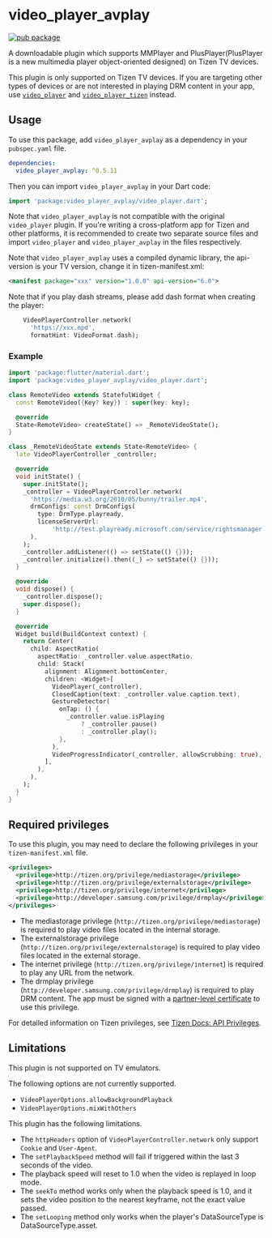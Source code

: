 # video_player_avplay

[![pub package](https://img.shields.io/pub/v/video_player_avplay.svg)](https://pub.dev/packages/video_player_avplay)

A downloadable plugin which supports MMPlayer and PlusPlayer(PlusPlayer is a new multimedia player object-oriented designed) on Tizen TV devices.

This plugin is only supported on Tizen TV devices. If you are targeting other types of devices or are not interested in playing DRM content in your app, use [`video_player`](https://pub.dev/packages/video_player) and [`video_player_tizen`](https://pub.dev/packages/video_player_tizen) instead.

## Usage

To use this package, add `video_player_avplay` as a dependency in your `pubspec.yaml` file.

```yaml
dependencies:
  video_player_avplay: ^0.5.11
```

Then you can import `video_player_avplay` in your Dart code:

```dart
import 'package:video_player_avplay/video_player.dart';
```

Note that `video_player_avplay` is not compatible with the original `video_player` plugin. If you're writing a cross-platform app for Tizen and other platforms, it is recommended to create two separate source files and import `video_player` and `video_player_avplay` in the files respectively.

Note that `video_player_avplay` uses a compiled dynamic library, the api-version is your TV version, change it in tizen-manifest.xml:

```xml
<manifest package="xxx" version="1.0.0" api-version="6.0">
```

Note that if you play dash streams, please add dash format when creating the player:
```dart
    VideoPlayerController.network(
      'https://xxx.mpd',
      formatHint: VideoFormat.dash);
```

### Example

```dart
import 'package:flutter/material.dart';
import 'package:video_player_avplay/video_player.dart';

class RemoteVideo extends StatefulWidget {
  const RemoteVideo({Key? key}) : super(key: key);

  @override
  State<RemoteVideo> createState() => _RemoteVideoState();
}

class _RemoteVideoState extends State<RemoteVideo> {
  late VideoPlayerController _controller;

  @override
  void initState() {
    super.initState();
    _controller = VideoPlayerController.network(
      'https://media.w3.org/2010/05/bunny/trailer.mp4',
      drmConfigs: const DrmConfigs(
        type: DrmType.playready,
        licenseServerUrl:
            'http://test.playready.microsoft.com/service/rightsmanager.asmx',
      ),
    );
    _controller.addListener(() => setState(() {}));
    _controller.initialize().then((_) => setState(() {}));
  }

  @override
  void dispose() {
    _controller.dispose();
    super.dispose();
  }

  @override
  Widget build(BuildContext context) {
    return Center(
      child: AspectRatio(
        aspectRatio: _controller.value.aspectRatio,
        child: Stack(
          alignment: Alignment.bottomCenter,
          children: <Widget>[
            VideoPlayer(_controller),
            ClosedCaption(text: _controller.value.caption.text),
            GestureDetector(
              onTap: () {
                _controller.value.isPlaying
                    ? _controller.pause()
                    : _controller.play();
              },
            ),
            VideoProgressIndicator(_controller, allowScrubbing: true),
          ],
        ),
      ),
    );
  }
}
```

## Required privileges

To use this plugin, you may need to declare the following privileges in your `tizen-manifest.xml` file.

```xml
<privileges>
  <privilege>http://tizen.org/privilege/mediastorage</privilege>
  <privilege>http://tizen.org/privilege/externalstorage</privilege>
  <privilege>http://tizen.org/privilege/internet</privilege>
  <privilege>http://developer.samsung.com/privilege/drmplay</privilege>
</privileges>
```

- The mediastorage privilege (`http://tizen.org/privilege/mediastorage`) is required to play video files located in the internal storage.
- The externalstorage privilege (`http://tizen.org/privilege/externalstorage`) is required to play video files located in the external storage.
- The internet privilege (`http://tizen.org/privilege/internet`) is required to play any URL from the network.
- The drmplay privilege (`http://developer.samsung.com/privilege/drmplay`) is required to play DRM content. The app must be signed with a [partner-level certificate](https://docs.tizen.org/application/dotnet/get-started/certificates/creating-certificates) to use this privilege.

For detailed information on Tizen privileges, see [Tizen Docs: API Privileges](https://docs.tizen.org/application/dotnet/get-started/api-privileges).

## Limitations

This plugin is not supported on TV emulators.

The following options are not currently supported.

- `VideoPlayerOptions.allowBackgroundPlayback`
- `VideoPlayerOptions.mixWithOthers`

This plugin has the following limitations.

- The `httpHeaders` option of `VideoPlayerController.network` only support `Cookie` and `User-Agent`.
- The `setPlaybackSpeed` method will fail if triggered within the last 3 seconds of the video.
- The playback speed will reset to 1.0 when the video is replayed in loop mode.
- The `seekTo` method works only when the playback speed is 1.0, and it sets the video position to the nearest keyframe, not the exact value passed.
- The `setLooping` method only works when the player's DataSourceType is DataSourceType.asset.
